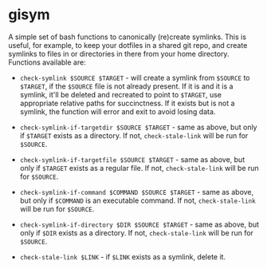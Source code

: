# gisym

A simple set of bash functions to canonically (re)create symlinks. This is useful, for example, to keep your dotfiles in a shared git repo, and create symlinks to files in or directories in there from your home directory. Functions available are:

* `check-symlink $SOURCE $TARGET` - will create a symlink from `$SOURCE` to `$TARGET`, if the `$SOURCE` file is not already present. If it is and it is a symlink, it'll be deleted and recreated to point to `$TARGET`, use appropriate relative paths for succinctness. If it exists but is not a symlink, the function will error and exit to avoid losing data.

* `check-symlink-if-targetdir $SOURCE $TARGET` - same as above, but only if `$TARGET` exists as a directory. If not, `check-stale-link` will be run for `$SOURCE`.

* `check-symlink-if-targetfile $SOURCE $TARGET` - same as above, but only if `$TARGET` exists as a regular file. If not, `check-stale-link` will be run for `$SOURCE`.

* `check-symlink-if-command $COMMAND $SOURCE $TARGET` - same as above, but only if `$COMMAND` is an executable command. If not, `check-stale-link` will be run for `$SOURCE`.

* `check-symlink-if-directory $DIR $SOURCE $TARGET` - same as above, but only if `$DIR` exists as a directory. If not, `check-stale-link` will be run for `$SOURCE`.

* `check-stale-link $LINK` - if `$LINK` exists as a symlink, delete it.
